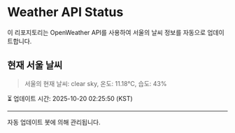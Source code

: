
# Weather API Status

이 리포지토리는 OpenWeather API를 사용하여 서울의 날씨 정보를 자동으로 업데이트합니다.

## 현재 서울 날씨
> 서울의 현재 날씨: clear sky, 온도: 11.18°C, 습도: 43%

⏳ 업데이트 시간: 2025-10-20 02:25:50 (KST)

---
자동 업데이트 봇에 의해 관리됩니다.
